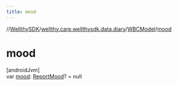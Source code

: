 ```yaml
---
title: mood
---
```

//[WellthySDK](../../../index.html)/[wellthy.care.wellthysdk.data.diary](../index.html)/[WBCModel](index.html)/[mood](mood.html)



# mood



[androidJvm]\
var [mood](mood.html): [ReportMood](../-report-mood/index.html)? = null




